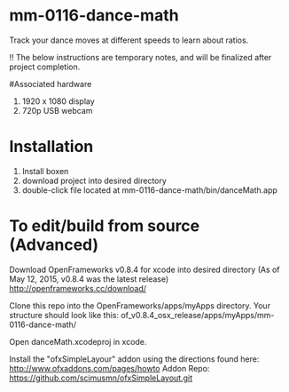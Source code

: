 # mm-0116-dance-math
Track your dance moves at different speeds to learn about ratios.

!! The below instructions are temporary notes, and will be finalized after project completion.

#Associated hardware
1) 1920 x 1080 display
2) 720p USB webcam

# Installation
1) Install boxen
2) download project into desired directory
3) double-click file located at mm-0116-dance-math/bin/danceMath.app

# To edit/build from source (Advanced)
Download OpenFrameworks v0.8.4 for xcode into desired directory (As of May 12, 2015, v0.8.4 was the latest release)
http://openframeworks.cc/download/

Clone this repo into the OpenFrameworks/apps/myApps directory.
Your structure should look like this:
of_v0.8.4_osx_release/apps/myApps/mm-0116-dance-math/

Open danceMath.xcodeproj in xcode.

Install the "ofxSimpleLayour" addon using the directions found here:
http://www.ofxaddons.com/pages/howto
Addon Repo: https://github.com/scimusmn/ofxSimpleLayout.git